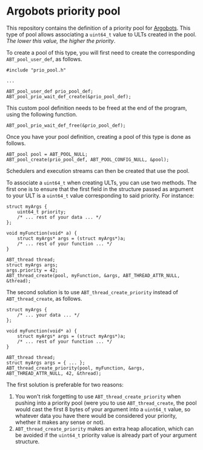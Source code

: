 # Argobots priority pool

This repository contains the definition of a priority pool
for [Argobots](https://www.argobots.org/). This type of pool
allows associating a `uint64_t` value to ULTs created in the
pool. _The lower this value, the higher the priority_.

To create a pool of this type, you will first need to create
the corresponding `ABT_pool_user_def`, as follows.

```
#include "prio_pool.h"

...

ABT_pool_user_def prio_pool_def;
ABT_pool_prio_wait_def_create(&prio_pool_def);
```

This custom pool definition needs to be freed at the end of
the program, using the following function.

```
ABT_pool_prio_wait_def_free(&prio_pool_def);
```

Once you have your pool definition, creating a pool of this type
is done as follows.

```
ABT_pool pool = ABT_POOL_NULL;
ABT_pool_create(prio_pool_def, ABT_POOL_CONFIG_NULL, &pool);
```

Schedulers and execution streams can then be created that use the pool.

To associate a `uint64_t` when creating ULTs, you can use two methods.
The first one is to ensure that the first field in the structure passed
as argument to your ULT is a `uint64_t` value corresponding to said priority.
For instance:

```
struct myArgs {
    uint64_t priority;
    /* ... rest of your data ... */
};

void myFunction(void* a) {
    struct myArgs* args = (struct myArgs*)a;
    /* ... rest of your function ... */
}

ABT_thread thread;
struct myArgs args;
args.priority = 42;
ABT_thread_create(pool, myFunction, &args, ABT_THREAD_ATTR_NULL, &thread);
```

The second solution is to use `ABT_thread_create_priority` instead of
`ABT_thread_create`, as follows.


```
struct myArgs {
    /* ... your data ... */
};

void myFunction(void* a) {
    struct myArgs* args = (struct myArgs*)a;
    /* ... rest of your function ... */
}

ABT_thread thread;
struct myArgs args = { ... };
ABT_thread_create_priority(pool, myFunction, &args, ABT_THREAD_ATTR_NULL, 42, &thread);
```

The first solution is preferable for two reasons:
1. You won't risk forgetting to use `ABT_thread_create_priority` when pushing
   into a priority pool (were you to use `ABT_thread_create`, the pool would cast
   the first 8 bytes of your argument into a `uint64_t` value, so whatever data
   you have there would be considered your priority, whether it makes any sense or not).
2. `ABT_thread_create_priority` makes an extra heap allocation, which can be avoided
   if the `uint64_t` priority value is already part of your argument structure.
